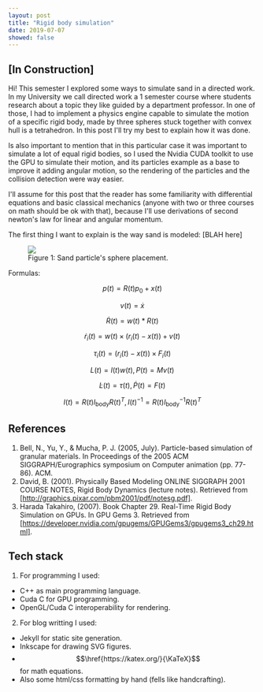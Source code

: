 ```yaml
---
layout: post
title: "Rigid body simulation"
date: 2019-07-07
showed: false
---
```

<h2>[In Construction]</h2>

Hi! This semester I explored some ways to simulate sand in a directed work. In my University we call directed work a 1 semester course where students research about a topic they like guided by a department professor. In one of those, I had to implement a physics engine capable to simulate the motion of a specific rigid body, made by three spheres stuck together with convex hull is a tetrahedron. In this post I'll try my best to explain how it was done. 

Is also important to mention that in this particular case it was important to simulate a lot of equal rigid bodies, so I used the Nvidia CUDA toolkit to use the GPU to simulate their motion, and its particles example as a base to improve it adding angular motion, so the rendering of the particles and the collision detection were way easier.

I'll assume for this post that the reader has some familiarity with differential equations and basic classical mechanics (anyone with two or three courses on math should be ok with that), because I'll use derivations of second newton's law for linear and angular momentum.

The first thing I want to explain is the way sand is modeled: [BLAH here]

<figure class="centered-svg">
<img src="../../images/4spheres.svg"> 
<figcaption>Figure 1: Sand particle's sphere placement.</figcaption>
</figure>

Formulas: 

$$ 
\tag{1} p(t) = R(t)p_0 + x(t) 
$$

$$ 
\tag{2} v(t) = \dot{x} 
$$

$$ 
\tag{3} \dot{R}(t) = w(t)*R(t) 
$$

$$ 
\tag{4} \dot{r}_i(t) = w(t)\times (r_i(t)-x(t))+v(t) 
$$

$$ 
\tag{5} \tau_i(t) = (r_i(t)-x(t))\times F_i(t) 
$$

$$ 
\tag{6} L(t) = I(t)w(t), P(t) = Mv(t) 
$$

$$ 
\tag{7} \dot{L}(t) = \tau(t), \dot{P}(t) = F(t) 
$$

$$ 
\tag{5} I(t) = R(t)I_{\text{body}}R(t)^T, I(t)^{-1} = R(t)I_{\text{body}}^{-1}R(t)^T
$$

## References

1. Bell, N., Yu, Y., & Mucha, P. J. (2005, July). Particle-based simulation of granular materials. In Proceedings of the 2005 ACM SIGGRAPH/Eurographics symposium on Computer animation (pp. 77-86). ACM.
2. David, B. (2001). Physically Based Modeling ONLINE SIGGRAPH 2001 COURSE NOTES,  Rigid Body Dynamics (lecture notes). Retrieved from [http://graphics.pixar.com/pbm2001/pdf/notesg.pdf].
3. Harada Takahiro, (2007). Book Chapter 29. Real-Time Rigid Body Simulation on GPUs. In GPU Gems 3. Retrieved from [https://developer.nvidia.com/gpugems/GPUGems3/gpugems3_ch29.html].

## Tech stack

1. For programming I used:
- C++ as main programming language.
- Cuda C for GPU programming.
- OpenGL/Cuda C interoperability for rendering.
2. For blog writting I used:
- Jekyll for static site generation.
- Inkscape for drawing SVG figures.
- $$\href{https://katex.org/}{\KaTeX}$$ for math equations.
- Also some html/css formatting by hand (fells like handcrafting).
